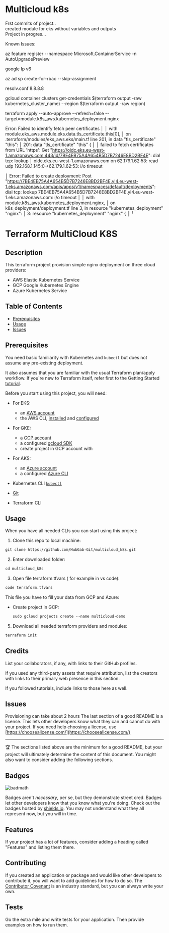 # Multicloud k8s

Frst commits of project..  
created module for eks without variables and outputs   
Project in progres...  


Known Issues:

az feature register --namespace Microsoft.ContainerService -n AutoUpgradePreview

google Ip v6


az ad sp create-for-rbac --skip-assignment


resolv.conf 8.8.8.8

gcloud container clusters get-credentials $(terraform output -raw kubernetes_cluster_name) --region $(terraform output -raw region)

terraform apply --auto-approve --refresh=false --target=module.k8s_aws.kubernetes_deployment.nginx

Error: Failed to identify fetch peer certificates
│ 
│   with module.eks_aws.module.eks.data.tls_certificate.this[0],
│   on .terraform/modules/eks_aws.eks/main.tf line 201, in data "tls_certificate" "this":
│  201: data "tls_certificate" "this" {
│ 
│ failed to fetch certificates from URL 'https': Get "https://oidc.eks.eu-west-1.amazonaws.com:443/id/7BE4EB75A4A654B5D7B7246E8BD2BF4E": dial tcp: lookup
│ oidc.eks.eu-west-1.amazonaws.com on 62.179.1.62:53: read udp 192.168.1.145:0->62.179.1.62:53: i/o timeout



│ Error: Failed to create deployment: Post "https://7BE4EB75A4A654B5D7B7246E8BD2BF4E.yl4.eu-west-1.eks.amazonaws.com/apis/apps/v1/namespaces/default/deployments": dial tcp: lookup 7BE4EB75A4A654B5D7B7246E8BD2BF4E.yl4.eu-west-1.eks.amazonaws.com: i/o timeout
│ 
│   with module.k8s_aws.kubernetes_deployment.nginx,
│   on k8s_deployment/deployment.tf line 3, in resource "kubernetes_deployment" "nginx":
│    3: resource "kubernetes_deployment" "nginx" {
│ 
╵


# Terraform MultiCloud K8S

## Description 

This terraform project provision simple nginx deployment on three cloud providers:
* AWS Elastic Kubernetes Service
* GCP Google Kubernetes Engine
* Azure Kubernetes Service


## Table of Contents 

* [Prerequisites](#prerequisites)
* [Usage](#usage)
* [Issues](#issues)


## Prerequisites

You need basic familiarity with Kubernetes and  `kubectl`  but does not assume any pre-existing deployment.

It also assumes that you are familiar with the usual Terraform plan/apply workflow. If you're new to Terraform itself, refer first to the Getting Started  [tutorial](https://developer.hashicorp.com/terraform/tutorials#get-started).

Before you start using this project, you will need:
* For EKS:
	-   an  [AWS account](https://portal.aws.amazon.com/billing/signup?nc2=h_ct&src=default&redirect_url=https%3A%2F%2Faws.amazon.com%2Fregistration-confirmation#/start)
	-   the AWS CLI,  [installed](https://docs.aws.amazon.com/cli/latest/userguide/getting-started-install.html)  and  [configured](https://docs.aws.amazon.com/cli/latest/userguide/cli-chap-configure.html)
* For GKE:
	-   a  [GCP account](https://console.cloud.google.com/)
	-   a configured [gcloud SDK](https://developer.hashicorp.com/terraform/tutorials/kubernetes/gke#prerequisites)
	- create project in GCP account with 
* For AKS:
	-   an  [Azure account](https://portal.azure.com/#home)
	-   a configured [Azure CLI](https://developer.hashicorp.com/terraform/tutorials/kubernetes/aks#prerequisites)
	
* Kubernetes CLI [ `kubectl`](https://kubernetes.io/docs/reference/tools/)
* [Git](https://git-scm.com/downloads) 
* Terraform CLI 

## Usage 

When you have all needed CLIs you can start using this project:

 1. Clone this repo to local machine:
```md
git clone https://github.com/HubGab-Git/multicloud_k8s.git
```
 2. Enter downloaded folder:
```md
cd multicloud_k8s
```
 3. Open file terraform.tfvars ( for example in vs code):
```md
code terraform.tfvars
```
This file you have to fill your data from GCP and Azure:
* Create project in GCP:
	```md
	sudo gcloud projects create --name multicloud-demo
	```

  
5. Download all needed terraform providers and modules:
```md
terraform init
```

## Credits

List your collaborators, if any, with links to their GitHub profiles.

If you used any third-party assets that require attribution, list the creators with links to their primary web presence in this section.

If you followed tutorials, include links to those here as well.


## Issues

Provisioning can take about 2 hours
The last section of a good README is a license. This lets other developers know what they can and cannot do with your project. If you need help choosing a license, use [https://choosealicense.com/](https://choosealicense.com/)


---

🏆 The sections listed above are the minimum for a good README, but your project will ultimately determine the content of this document. You might also want to consider adding the following sections.

## Badges

![badmath](https://img.shields.io/github/languages/top/nielsenjared/badmath)

Badges aren't _necessary_, per se, but they demonstrate street cred. Badges let other developers know that you know what you're doing. Check out the badges hosted by [shields.io](https://shields.io/). You may not understand what they all represent now, but you will in time.


## Features

If your project has a lot of features, consider adding a heading called "Features" and listing them there.


## Contributing

If you created an application or package and would like other developers to contribute it, you will want to add guidelines for how to do so. The [Contributor Covenant](https://www.contributor-covenant.org/) is an industry standard, but you can always write your own.

## Tests

Go the extra mile and write tests for your application. Then provide examples on how to run them.